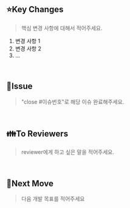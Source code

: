 ## ⭐Key Changes
> 핵심 변경 사항에 대해서 적어주세요.
1. 변경 사항 1
2. 변경 사항 2
3. ...

<br>

## 📌Issue
> "close #이슈번호"로 해당 이슈 완료해주세요.

<br>

## 👪To Reviewers
> reviewer에게 하고 싶은 말을 적어주세요.

<br>

## 🐾Next Move
> 다음 개발 목표를 적어주세요
